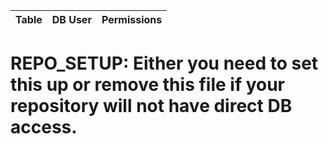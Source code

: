 | Table                              | DB User | Permissions |
|------------------------------------|---------|-------------|


# REPO_SETUP: Either you need to set this up or remove this file if your repository will not have direct DB access.
